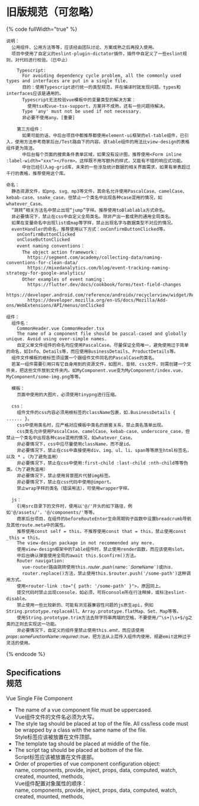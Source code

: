 # 旧版规范（可忽略）

{% code fullWidth="true" %}
```
说明：
  公用组件、公用方法等等，应该经由团队讨论、方案成熟之后再投入使用。
  项目中使用了自定义的eslint-plugin-dictator插件，插件中自定义了一些eslint规则，对代码进行校验。（已中止）
    
    Typescript:
      For avoiding dependency cycle problem, all the commonly used types and interfaces are put in a single file.
      目的：使用Typescript进行统一的类型规范，并在编译时就发现问题。types和interfaces应该是通用的。
      Typescript无法校验vue模板中的变量类型的解决方案：
        使用tsx和vue-tsx-support，方案并不成熟，还有一些问题待解决。
      Type 'any' must not be used if not necessary.
      非必要不使用any。[重要]
    
    第三方组件：
      如果可能的话，中后台项目中都推荐都使用element-ui框架的el-table组件，已引入，使用方法参考商家后台/Test路由下的内容。该table组件的用法比view-design的表格组件更为简洁。
      中后台每个页面的搜索条件表单区域，如果没有设计图，推荐使用<Form inline :label-width="xxx"></Form>。这样既不用写额外的样式，又能有不错的响应式功能。
      中台已经引入ag-grid库，未来的一些涉及统计数据的相关界面需求，如果有单表超过千行的表格，推荐使用这个库。
      
命名：
  静态资源文件，如png、svg、mp3等文件，其命名允许使用PascalCase、camelCase、kebab-case、snake_case，但禁止一个类名中出现各种case混用的情况，如whatever_Case。
  “跳转”相关方法名中禁止出现“jump”字样。推荐使用toBlablabla方式命名。
  非必要情况下，禁止在css中自定义全局类名。除非产出一套成熟的通用全局类名。
  如果在变量命名中出现list或map等字样，禁止出现名字与数据类型不对应的情况。
  eventHandler的命名，推荐使用以下方式：onConfirmButtonClicked等。
    onConfirmButtonClicked
    onCloseButtonClicked
    event naming conventions：
      The object action framework：
        https://segment.com/academy/collecting-data/naming-conventions-for-clean-data/
        https://mixedanalytics.com/blog/event-tracking-naming-strategy-for-google-analytics/
      Other examples of event naming：
        https://flutter.dev/docs/cookbook/forms/text-field-changes
        https://developer.android.com/reference/androidx/recyclerview/widget/RecyclerView.OnScrollListener
        https://developer.mozilla.org/en-US/docs/Mozilla/Add-ons/WebExtensions/API/menus/onClicked

组件：
  组件名：
    CommonHeader.vue CommonHeader.tsx
    The name of a component file should be pascal-cased and globally unique. Avoid using over-simple names.
    自定义单文件组件的命名均应使用PascalCase。尽量保证全局唯一，避免使用过于简单的命名，如Info、Details等，而应使用BusinessDetails、ProductDetails等。
  组件文件模板的根标签须设置一个跟组件文件同名的PascalCase的类名。
  若某一组件需要引用只有它自身用到的资源文件，如图片、音频、css文件，则需创建一个文件夹，把这些文件放到文件夹内。如MyComponent.vue变为MyComponent/index.vue，MyComponent/some-img.png等等。

  模板：
    页面中使用的大图片，必须使用tinypng进行压缩。
    
  css：
    组件文件的css内容必须用根标签的className包裹，如.BusinessDetails { ...... }。
    css中使用类名时，应严格对应模板中类名的嵌套关系，禁止类名落单出现。
    css类名允许使用PascalCase、camelCase、kebab-case、underscore_case，但禁止一个类名中出现各种case混用的情况，如whatever_Case。
    非必要情况下，css中应尽量使用className，而不是id。
    非必要情况下，禁止在css中直接使用div、img、ul、li、span等等原生html标签名，以及 * 。（为了避免滥用）
    非必要情况下，禁止在css中使用:first-child :last-child :nth-child等等伪类。（为了避免滥用）
    非必要情况下，禁止使用背景图片代替img标签。
    非必要情况下，禁止在css代码中使用@import。
    禁止wrap字样的类名（错误用法），可使用wrapper字样。

  js：
    引用src目录下的文件时，使用以'@/'开头的如下路径，例如'@/assets/'，'@/components/'等等。
    商家后台项目，在组件的beforeRouteEnter生命周期钩子函数中设置breadcrumb导航及其他route.meta中的属性。
    推荐使用const self = this，不推荐使用const that = this，禁止使用const _this = this。
    The view-design package in not recommended any more.
    使用view-design框架中的Table组件时，禁止使用render函数，而应该使用slot。
    中后台确认弹窗使用全局的await this.$confirm()方法。
    Router navigation:
      vue-router路由跳转使用this.𝑟𝑜𝑢𝑡𝑒𝑟.𝑝𝑢𝑠ℎ(𝑛𝑎𝑚𝑒:′𝑆𝑜𝑚𝑒𝑁𝑎𝑚𝑒′)或𝑡ℎ𝑖𝑠.
      router.replace()方法，禁止使用this.$router.push('/some-path')这种调用方式。
    使用<router-link :to="{ path: '/some-path' }">，原因同上。
    提交代码时禁止出现console，如必须，可将console所在行注释掉，或标注eslint-disable。
    禁止使用一些比较新的、可能有浏览器兼容性问题的js原生api，例如String.prototype.replaceAll、Array.prototype.flatMap、Set、Map等等。
    使用String.prototype.trim方法去除字符串两端的空格，不要使用/^\s+|\s+$/g之类的正则去实现这一功能。
    非必要情况下，自定义的组件里禁止使用this.𝑒𝑚𝑖𝑡，而应该使用𝑝𝑟𝑜𝑝𝑠:𝑠𝑜𝑚𝑒𝐹𝑢𝑛𝑐𝑡𝑖𝑜𝑛𝑁𝑎𝑚𝑒:𝑟𝑒𝑞𝑢𝑖𝑟𝑒𝑑:𝑡𝑟𝑢𝑒，把方法从上层传入组件内使用，规避emit这种过于灵活的使用。
```
{% endcode %}

Specifications\
规范 <a href="#id-dai-ma-gui-fan-specifications-gui-fan" id="id-dai-ma-gui-fan-specifications-gui-fan"></a>
---------------------------------------------------------------------------------------------------------

Vue Single File Component

* The name of a vue component file must be uppercased.\
  Vue组件文件的文件名必须为大写。
* The style tag should be placed at top of the file. All css/less code must be wrapped by a class with the same name of the file.\
  Style标签应该被放置在文件顶部。
* The template tag should be placed at middle of the file.
* The script tag should be placed at bottom of the file.\
  Script标签应该被放置在文件底部。
* Order of properties of vue component configuration object:\
  name, components, provide, inject, props, data, computed, watch, created, mounted, methods,\
  Vue组件配置对象属性的顺序：\
  name, components, provide, inject, props, data, computed, watch, created, mounted, methods,
